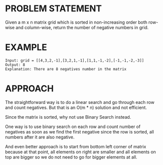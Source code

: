 # PROBLEM STATEMENT

Given a m x n matrix grid which is sorted in non-increasing order both row-wise and column-wise, return the number of negative numbers in grid.

# EXAMPLE

    Input: grid = [[4,3,2,-1],[3,2,1,-1],[1,1,-1,-2],[-1,-1,-2,-3]]
    Output: 8
    Explanation: There are 8 negatives number in the matrix


# APPROACH

The straightforward way is to do a linear search and go through each row and count negatives. But that is an O(m * n) solution and not efficient.

Since the matrix is sorted, why not use Binary Search instead.

One way is to use binary search on each row and count number of negatives as soon as we find the first negative since the row is sorted, all numbers after it are also negative.

And even better approach is to start from bottom left corner of matrix because at that point, all elements on right are smaller and all elements on top are bigger so we do not need to go for bigger elements at all. 



